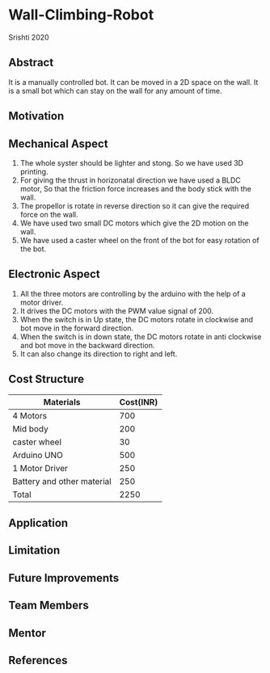 # Wall-Climbing-Robot
Srishti 2020
## Abstract
It is a manually controlled bot. It can be moved in a 2D space on the wall. It is a small bot which can stay on the wall for any amount of time. 

## Motivation

## Mechanical Aspect
1. The whole syster should be lighter and stong. So we have used 3D printing.
2. For giving the thrust in horizonatal direction we have used a BLDC motor, So that the friction force increases and the body stick with the wall.
3. The propellor is rotate in reverse direction so it can give the required force on the wall.
4. We have used two small DC motors which give the 2D motion on the wall.
5. We have used a caster wheel on the front of the bot for easy rotation of the bot.

## Electronic Aspect
1. All the three motors are controlling by the arduino with the help of a motor driver.
2. It drives the DC motors with the PWM value signal of 200.
3. When the switch is in Up state, the DC motors rotate in clockwise and bot move in the forward direction.
4. When the switch is in down state, the DC motors rotate in anti clockwise and bot move in the backward direction.
5. It can also change its direction to right and left.

## Cost Structure
| Materials  | Cost(INR) |
| ------------- | ------------- |
| 4 Motors | 700 |
| Mid body | 200  |
| caster wheel  | 30 |
| Arduino UNO  |500 |
| 1 Motor Driver  | 250 |
| Battery and other material | 250  |
| Total | 2250 |

## Application

## Limitation

## Future Improvements

## Team Members

## Mentor

## References